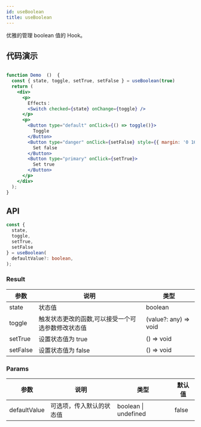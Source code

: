 ```yaml
---
id: useBoolean
title: useBoolean
---
```


优雅的管理 boolean 值的 Hook。

## 代码演示
```jsx live

function Demo  ()  {
  const { state, toggle, setTrue, setFalse } = useBoolean(true)
  return (
    <div>
      <p>
        Effects：
        <Switch checked={state} onChange={toggle} />
      </p>
      <p>
        <Button type="default" onClick={() => toggle()}>
          Toggle
        </Button>
        <Button type="danger" onClick={setFalse} style={{ margin: '0 16px' }}>
          Set false
        </Button>
        <Button type="primary" onClick={setTrue}>
          Set true
        </Button>
      </p>
    </div>
  );
}

```

## API

```ts
const {
  state, 
  toggle,
  setTrue,
  setFalse
} = useBoolean(
  defaultValue?: boolean,
);
```

### Result

| 参数     | 说明                                 | 类型                 |
|----------|--------------------------------------|----------------------|
| state  | 状态值                         | boolean              |
| toggle | 触发状态更改的函数,可以接受一个可选参数修改状态值 | (value?: any) => void |
| setTrue | 设置状态值为 true | () => void |
| setFalse | 设置状态值为 false | () => void |

### Params

| 参数    | 说明                                         | 类型                   | 默认值 |
|---------|----------------------------------------------|------------------------|--------|
| defaultValue | 可选项，传入默认的状态值  | boolean \| undefined | false      |
